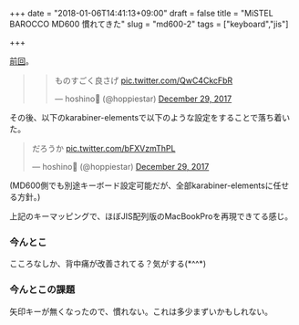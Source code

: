 +++
date = "2018-01-06T14:41:13+09:00"
draft = false
title = "MiSTEL BAROCCO MD600 慣れてきた"
slug = "md600-2"
tags = ["keyboard","jis"]

+++

<!--more-->

[前回](https://hoshinotsuyoshi.com/post/jis-md600/)。

> <blockquote class="twitter-tweet" data-lang="en"><p lang="ja" dir="ltr">ものすごく良さげ <a href="https://t.co/QwC4CkcFbR">pic.twitter.com/QwC4CkcFbR</a></p>&mdash; hoshino🎍 (@hoppiestar) <a href="https://twitter.com/hoppiestar/status/946649817744207877?ref_src=twsrc%5Etfw">December 29, 2017</a></blockquote>
<script async src="https://platform.twitter.com/widgets.js" charset="utf-8"></script>

その後、以下のkarabiner-elementsで以下のような設定をすることで落ち着いた。

<blockquote class="twitter-tweet" data-lang="en"><p lang="ja" dir="ltr">だろうか <a href="https://t.co/bFXVzmThPL">pic.twitter.com/bFXVzmThPL</a></p>&mdash; hoshino🌠 (@hoppiestar) <a href="https://twitter.com/hoppiestar/status/946760041146679296?ref_src=twsrc%5Etfw">December 29, 2017</a></blockquote>
<script async src="https://platform.twitter.com/widgets.js" charset="utf-8"></script>

(MD600側でも別途キーボード設定可能だが、全部karabiner-elementsに任せる方針。)

上記のキーマッピングで、ほぼJIS配列版のMacBookProを再現できてる感じ。

### 今んとこ

こころなしか、背中痛が改善されてる？気がする(\*^^\*)

### 今んとこの課題

矢印キーが無くなったので、慣れない。これは多少まずいかもしれない。
<script type="text/javascript" src="/js/prism.js" async></script>
